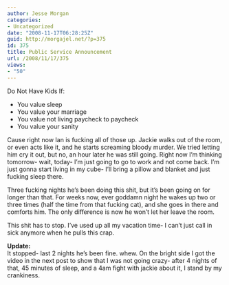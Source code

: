 ```yaml
---
author: Jesse Morgan
categories:
- Uncategorized
date: "2008-11-17T06:28:25Z"
guid: http://morgajel.net/?p=375
id: 375
title: Public Service Announcement
url: /2008/11/17/375
views:
- "50"
---
```


Do Not Have Kids If:

- You value sleep
- You value your marriage
- You value not living paycheck to paycheck
- You value your sanity

Cause right now Ian is fucking all of those up. Jackie walks out of the room, or even acts like it, and he starts screaming bloody murder. We tried letting him cry it out, but no, an hour later he was still going. Right now I’m thinking tomorrow- wait, today- I’m just going to go to work and not come back. I’m just gonna start living in my cube- I’ll bring a pillow and blanket and just fucking sleep there.

Three fucking nights he’s been doing this shit, but it’s been going on for longer than that. For weeks now, ever goddamn night he wakes up two or three times (half the time from that fucking cat), and she goes in there and comforts him. The only difference is now he won’t let her leave the room.

This shit has to stop. I’ve used up all my vacation time- I can’t just call in sick anymore when he pulls this crap.

**Update:**  
It stopped- last 2 nights he’s been fine. whew. On the bright side I got the video in the next post to show that I was not going crazy- after 4 nights of that, 45 minutes of sleep, and a 4am fight with jackie about it, I stand by my crankiness.